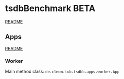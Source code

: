 # tsdbBenchmark BETA

[README](../../README.md)

## Apps

[README](../README.md)

### Worker

Main method class: `de.cleem.tub.tsdbb.apps.worker.App`
